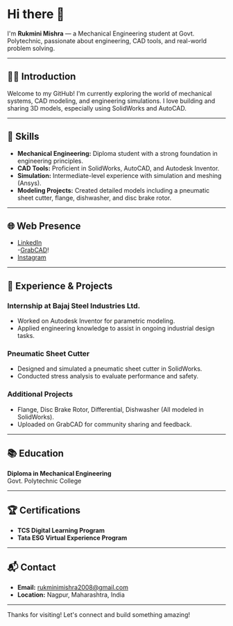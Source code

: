 # Hi there 👋  
I'm **Rukmini Mishra** — a Mechanical Engineering student at Govt. Polytechnic, passionate about engineering, CAD tools, and real-world problem solving.

---

## 👩‍💻 Introduction  
Welcome to my GitHub! I'm currently exploring the world of mechanical systems, CAD modeling, and engineering simulations. I love building and sharing 3D models, especially using SolidWorks and AutoCAD.

---

## 🔧 Skills  
- **Mechanical Engineering:** Diploma student with a strong foundation in engineering principles.  
- **CAD Tools:** Proficient in SolidWorks, AutoCAD, and Autodesk Inventor.  
- **Simulation:** Intermediate-level experience with simulation and meshing (Ansys).  
- **Modeling Projects:** Created detailed models including a pneumatic sheet cutter, flange, dishwasher, and disc brake rotor.

---

## 🌐 Web Presence  
- [LinkedIn](https://www.linkedin.com/in/rukmini2008)  
-[GrabCAD](https://grabcad.com/rukmini.mishra-1)!
- [Instagram](https://instagram.com/rukminimishra90)

---

## 🚀 Experience & Projects  
### Internship at Bajaj Steel Industries Ltd.  
- Worked on Autodesk Inventor for parametric modeling.  
- Applied engineering knowledge to assist in ongoing industrial design tasks.

### Pneumatic Sheet Cutter  
- Designed and simulated a pneumatic sheet cutter in SolidWorks.  
- Conducted stress analysis to evaluate performance and safety.  

### Additional Projects  
- Flange, Disc Brake Rotor, Differential, Dishwasher (All modeled in SolidWorks).  
- Uploaded on GrabCAD for community sharing and feedback.

---

## 📚 Education  
**Diploma in Mechanical Engineering**  
Govt. Polytechnic College

---

## 🏆 Certifications  
- **TCS Digital Learning Program**  
- **Tata ESG Virtual Experience Program**  

---

## 📬 Contact  
- **Email:** rukminimishra2008@gmail.com  
- **Location:** Nagpur, Maharashtra, India  

---

Thanks for visiting! Let's connect and build something amazing!
